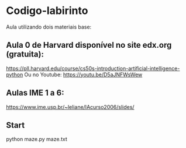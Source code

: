 # Codigo-labirinto
Aula utilizando dois materiais base:

## Aula 0 de Harvard disponível no site edx.org (gratuita):
https://pll.harvard.edu/course/cs50s-introduction-artificial-intelligence-python Ou no Youtube: https://youtu.be/D5aJNFWsWew

## Aulas IME 1 a 6:
https://www.ime.usp.br/~leliane/IAcurso2006/slides/

## Start
python maze.py maze.txt
